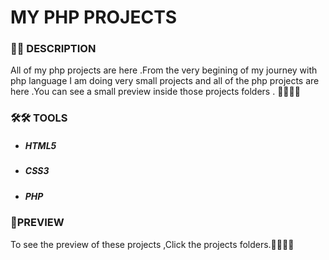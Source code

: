 # MY PHP PROJECTS  

<h3> 📝📝 DESCRIPTION</h3>
  
<p>All of my php projects are here .From the very begining of my journey with php language I am doing very small projects and all of the php projects are here .You can see a small preview inside those projects folders . 🙆‍♂️🙆‍♂️</p>

<h3>🛠🛠 TOOLS</h3>
<ul>
  <li><h5>HTML5</h5></li>
  <li><h5>CSS3</h5></li>
  <li><h5>PHP</h5></li>
</ul>
  
  
### 🎨PREVIEW 
To see the preview of these projects ,Click the projects folders.🙆‍♂️🙆‍♂️
